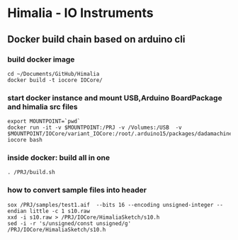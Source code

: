 # Himalia - IO Instruments

## Docker build chain based on arduino cli


### build docker image
```
cd ~/Documents/GitHub/Himalia
docker build -t iocore IOCore/
```

### start docker instance and mount USB,Arduino BoardPackage and himalia src files
```
export MOUNTPOINT=`pwd`
docker run -it -v $MOUNTPOINT:/PRJ -v /Volumes:/USB  -v $MOUNTPOINT/IOCore/variant_IOCore:/root/.arduino15/packages/dadamachines_doppler/hardware/samd/1.2.9/variants/IOCore  iocore bash
```

### inside docker: build all in one
```
. /PRJ/build.sh 
```


### how to convert sample files into header
```
sox /PRJ/samples/test1.aif  --bits 16 --encoding unsigned-integer --endian little -c 1 s10.raw
xxd -i s10.raw > /PRJ/IOCore/HimaliaSketch/s10.h
sed -i -r 's/unsigned/const unsigned/g' /PRJ/IOCore/HimaliaSketch/s10.h
```


